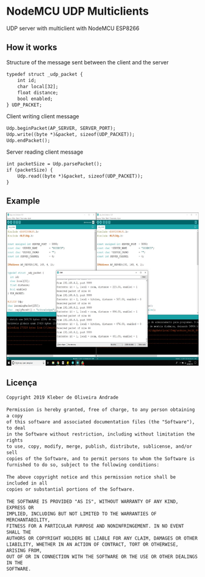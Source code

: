 # NodeMCU UDP Multiclients

UDP server with multiclient with NodeMCU ESP8266

## How it works

Structure of the message sent between the client and the server

```arduino
typedef struct _udp_packet {
    int id;
    char local[32];
    float distance;
    bool enabled;
} UDP_PACKET;
```

Client writing client message

```arduino
Udp.beginPacket(AP_SERVER, SERVER_PORT);
Udp.write((byte *)&packet, sizeof(UDP_PACKET));
Udp.endPacket();
```

Server reading client message

```arduino
int packetSize = Udp.parsePacket();
if (packetSize) {
    Udp.read((byte *)&packet, sizeof(UDP_PACKET));
}
```

## Example

<p align="center">
  <img src="https://github.com/kleberandrade/nodemcu-udp-multiclient/blob/master/figures/sample.jpeg" height="400"/>
</p>

## Licença

    Copyright 2019 Kleber de Oliveira Andrade
    
    Permission is hereby granted, free of charge, to any person obtaining a copy
    of this software and associated documentation files (the "Software"), to deal
    in the Software without restriction, including without limitation the rights
    to use, copy, modify, merge, publish, distribute, sublicense, and/or sell
    copies of the Software, and to permit persons to whom the Software is
    furnished to do so, subject to the following conditions:
    
    The above copyright notice and this permission notice shall be included in all
    copies or substantial portions of the Software.
    
    THE SOFTWARE IS PROVIDED "AS IS", WITHOUT WARRANTY OF ANY KIND, EXPRESS OR
    IMPLIED, INCLUDING BUT NOT LIMITED TO THE WARRANTIES OF MERCHANTABILITY,
    FITNESS FOR A PARTICULAR PURPOSE AND NONINFRINGEMENT. IN NO EVENT SHALL THE
    AUTHORS OR COPYRIGHT HOLDERS BE LIABLE FOR ANY CLAIM, DAMAGES OR OTHER
    LIABILITY, WHETHER IN AN ACTION OF CONTRACT, TORT OR OTHERWISE, ARISING FROM,
    OUT OF OR IN CONNECTION WITH THE SOFTWARE OR THE USE OR OTHER DEALINGS IN THE
    SOFTWARE.